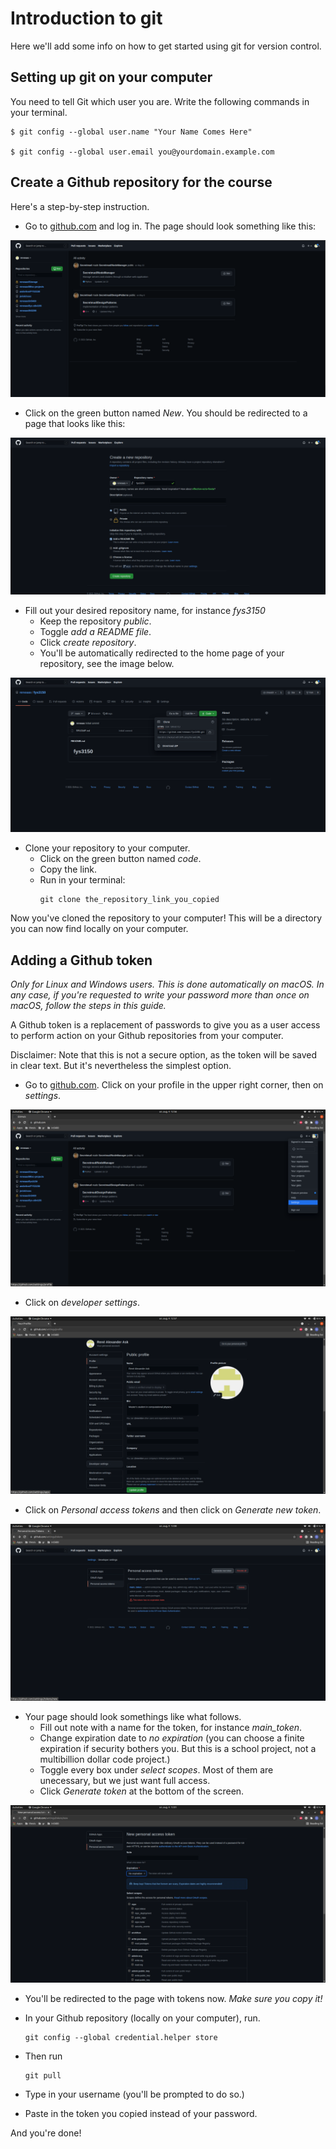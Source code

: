 # Introduction to git

Here we'll add some info on how to get started using git for version control.


## Setting up git on your computer

You need to tell Git which user you are. Write the following commands in your terminal.

```terminal
$ git config --global user.name "Your Name Comes Here"

$ git config --global user.email you@yourdomain.example.com
```

## Create a Github repository for the course

Here's a step-by-step instruction.

- Go to [github.com](Github.com) and log in. The page should look something like this:

![homepage](./github_homepage.png)

- Click on the green button named *New*. You should be redirected to a page that looks like this:

![create_repo](./create_repo.png)

- Fill out your desired repository name, for instance *fys3150*
  - Keep the repository *public*.
  - Toggle *add a README file*.
  - Click *create repository*.
  - You'll be automatically redirected to the home page of your repository, see the image below.

![clone_repo](./clone_repo.png)

- Clone your repository to your computer.  
  - Click on the green button named *code*.
  - Copy the link.
  - Run in your terminal:
    ```terminal
    git clone the_repository_link_you_copied
    ```

Now you've cloned the repository to your computer! This will be a directory you can now find locally on your computer.



## Adding a Github token
*Only for Linux and Windows users. This is done automatically on macOS. In any case, if you're requested to write your password more than once on macOS, follow the steps in this guide.*

A Github token is a replacement of passwords to give you as a user access to perform action on your Github repositories from your computer.

Disclaimer: Note that this is not a secure option, as the token will be saved in clear text. But it's nevertheless the simplest option.


- Go to [github.com](www.github.com). Click on your profile in the upper right corner, then on *settings*.

![go_to_settings](./go_to_settings.png)

- Click on *developer settings*.

![go_to_developer_settings](./go_to_developer_settings.png)

- Click on *Personal access tokens* and then click on *Generate new token*.

![generate_new_token](./generate_new_token.png)

- Your page should look somethings like what follows.
    - Fill out note with a name for the token, for instance *main_token*.
    - Change expiration date to *no expiration* (you can choose a finite expiration if security bothers you. But this is a school project, not a multibillion dollar code project.)
    - Toggle every box under *select scopes*. Most of them are unecessary, but we just want full access.
    - Click *Generate token* at the bottom of the screen.

![token_page](./token_page.png)

- You'll be redirected to the page with tokens now. *Make sure you copy it!*


- In your Github repository (locally on your computer), run.

  ```terminal
  git config --global credential.helper store
  ```

- Then run

  ```terminal
  git pull
  ```

- Type in your username (you'll be prompted to do so.)

- Paste in the token you copied instead of your password.

And you're done!
